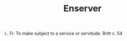 ---
title: Enserver
letter: E
permalink: "/definitions/bld-enserver.html"
body: L. Fr. To make subject to a service or servitude. Britt c. 54
published_at: '2018-07-07'
source: Black's Law Dictionary 2nd Ed (1910)
layout: post
---